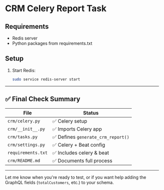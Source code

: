 # CRM Celery Report Task

## Requirements
- Redis server
- Python packages from requirements.txt

## Setup

1. Start Redis:
   ```bash
   sudo service redis-server start


---

## ✅ Final Check Summary

| File | Status |
|------|--------|
| `crm/celery.py` | ✅ Celery setup |
| `crm/__init__.py` | ✅ Imports Celery app |
| `crm/tasks.py` | ✅ Defines `generate_crm_report()` |
| `crm/settings.py` | ✅ Celery + Beat config |
| `requirements.txt` | ✅ Includes celery & beat |
| `crm/README.md` | ✅ Documents full process |

---

Let me know when you're ready to test, or if you want help adding the GraphQL fields (`totalCustomers`, etc.) to your schema.
